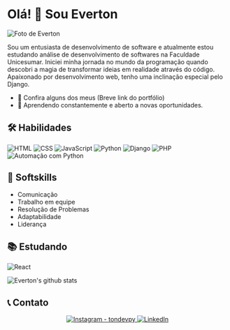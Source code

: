 # Olá! 👋 Sou Everton

![Foto de Everton](https://i.ibb.co/93BXrbX/Screenshot-4.png)

Sou um entusiasta de desenvolvimento de software e atualmente estou estudando análise de desenvolvimento de softwares na Faculdade Unicesumar. Iniciei minha jornada no mundo da programação quando descobri a magia de transformar ideias em realidade através do código. Apaixonado por desenvolvimento web, tenho uma inclinação especial pelo Django.

- 🔭 Confira alguns dos meus (Breve link do portfólio)
- 🌱 Aprendendo constantemente e aberto a novas oportunidades.

## 🛠 Habilidades
![HTML](https://img.shields.io/badge/-HTML-E34F26?style=flat&logo=html5&logoColor=white)
![CSS](https://img.shields.io/badge/-CSS-1572B6?style=flat&logo=css3&logoColor=white)
![JavaScript](https://img.shields.io/badge/-JavaScript-F7DF1E?style=flat&logo=javascript&logoColor=black)
![Python](https://img.shields.io/badge/-Python-3776AB?style=flat&logo=python&logoColor=white)
![Django](https://img.shields.io/badge/-Django-092E20?style=flat&logo=django&logoColor=white)
![PHP](https://img.shields.io/badge/-PHP-777BB4?style=flat&logo=php&logoColor=white)
![Automação com Python](https://img.shields.io/badge/Automação%20com%20-Python-3776AB?style=flat&logo=python&logoColor=white)

## 🌟 Softskills
- Comunicação
- Trabalho em equipe
- Resolução de Problemas
- Adaptabilidade
- Liderança

## 📚 Estudando
![React](https://img.shields.io/badge/-React-61DAFB?style=flat&logo=react&logoColor=white)

![Everton's github stats](https://github-readme-stats.vercel.app/api?username=tondevpy&show_icons=true)


## 📞 Contato
<p align="center">
  <a href="https://instagram.com/ton_devpy" target="_blank">
    <img src="https://img.shields.io/badge/-Instagram-E4405F?style=for-the-badge&logo=instagram&logoColor=white" alt="Instagram - tondevpy">
  </a>
  <a href="#" target="_blank"> <!-- Insira seu link do LinkedIn aqui -->
    <img src="https://img.shields.io/badge/-LinkedIn-0077B5?style=for-the-badge&logo=linkedin&logoColor=white" alt="LinkedIn">
  </a>
</p>
